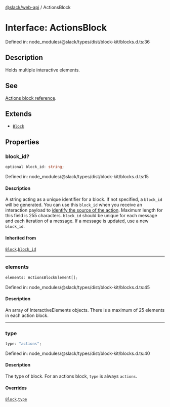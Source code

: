[@slack/web-api](../index.md) / ActionsBlock

# Interface: ActionsBlock

Defined in: node\_modules/@slack/types/dist/block-kit/blocks.d.ts:36

## Description

Holds multiple interactive elements.

## See

[Actions block reference](https://docs.slack.dev/reference/block-kit/blocks/actions-block).

## Extends

- [`Block`](Block.md)

## Properties

### block\_id?

```ts
optional block_id: string;
```

Defined in: node\_modules/@slack/types/dist/block-kit/blocks.d.ts:15

#### Description

A string acting as a unique identifier for a block. If not specified, a `block_id` will be generated.
You can use this `block_id` when you receive an interaction payload to
[identify the source of the action](https://docs.slack.dev/interactivity/handling-user-interaction#payloads).
Maximum length for this field is 255 characters. `block_id` should be unique for each message and each iteration of
a message. If a message is updated, use a new `block_id`.

#### Inherited from

[`Block`](Block.md).[`block_id`](Block.md#block_id)

***

### elements

```ts
elements: ActionsBlockElement[];
```

Defined in: node\_modules/@slack/types/dist/block-kit/blocks.d.ts:45

#### Description

An array of InteractiveElements objects.
There is a maximum of 25 elements in each action block.

***

### type

```ts
type: "actions";
```

Defined in: node\_modules/@slack/types/dist/block-kit/blocks.d.ts:40

#### Description

The type of block. For an actions block, `type` is always `actions`.

#### Overrides

[`Block`](Block.md).[`type`](Block.md#type)
